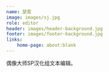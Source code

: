 ```yaml
---
name: 瑟雭
image: images/sj.jpg
role: editor
header: images/header-background.jpg
footer: images/footer-background.jpg
links:
    home-page: about:blank
---
```


偶像大师SP汉化组文本编辑。
